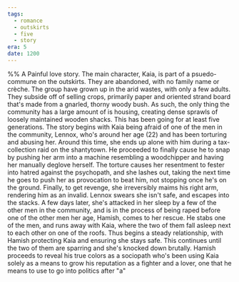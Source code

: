 ```yaml
---
tags:
  - romance
  - outskirts
  - five
  - story
era: 5
date: 1200
---
```

%% A Painful love story. The main character, Kaia, is part of a psuedo-commune on the outskirts. They are abandoned, with no family name or crèche. The group have grown up in the arid wastes, with only a few adults. They subside off of selling crops, primarily paper and oriented strand board that's made from a gnarled, thorny woody bush. As such, the only thing the community has a large amount of is housing, creating dense sprawls of loosely maintained wooden shacks. This has been going for at least five generations. The story begins with Kaia being afraid of one of the men in the community, Lennox, who's around her age (22) and has been torturing and abusing her. Around this time, she ends up alone with him during a tax-collection raid on the shantytown. He proceeded to finally cause he to snap by pushing her arm into a machine resembling a woodchipper and having her manually deglove herself. The torture causes her resentment to fester into hatred against the psychopath, and she lashes out, taking the next time he goes to push her as provocation to beat him, not stopping once he's on the ground. Finally, to get revenge, she irreversibly maims his right arm, rendering him as an invalid. Lennox swears she isn't safe, and escapes into the stacks. A few days later, she's attacked in her sleep by a few of the other men in the community, and is in the process of being raped before one of the other men her age, Hamish, comes to her rescue. He stabs one of the men, and runs away with Kaia, where the two of them fall asleep next to each other on one of the roofs. Thus begins a steady relationship, with Hamish protecting Kaia and ensuring she stays safe. This continues until the two of them are sparring and she's knocked down brutally. Hamish proceeds to reveal his true colors as a sociopath who's been using Kaia solely as a means to grow his reputation as a fighter and a lover, one that he means to use to go into politics after "a"